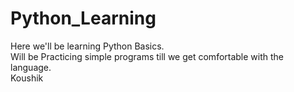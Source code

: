 # Python_Learning
Here we'll be learning Python Basics.
<br>
Will be Practicing simple programs till we get comfortable with the language.
<br>
Koushik
